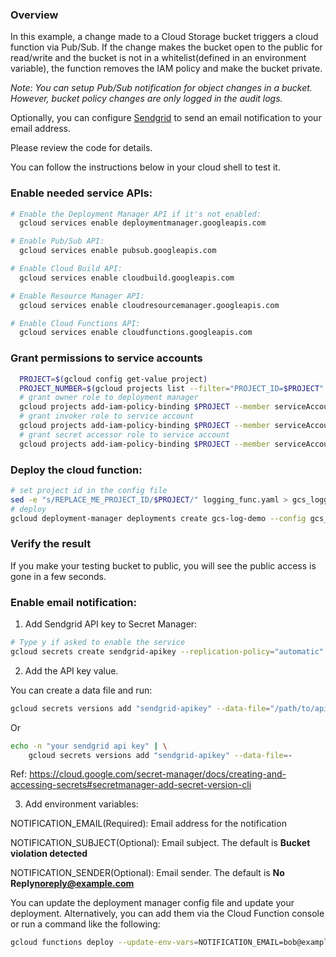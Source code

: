 
### Overview
In this example, a change made to a Cloud Storage bucket triggers a cloud function via Pub/Sub. If the change makes the bucket open to the public for read/write and the bucket is not in a whitelist(defined in an environment variable), the function removes the IAM policy and make the bucket private.

_Note: You can setup Pub/Sub notification for object changes in a bucket. However, bucket policy changes are only logged in the audit logs._

Optionally, you can configure [Sendgrid](https://sendgrid.com/) to send an email notification to your email address.

Please review the code for details.

You can follow the instructions below in your cloud shell to test it.

### Enable needed service APIs:

```bash
# Enable the Deployment Manager API if it's not enabled:
  gcloud services enable deploymentmanager.googleapis.com

# Enable Pub/Sub API:
  gcloud services enable pubsub.googleapis.com

# Enable Cloud Build API:
  gcloud services enable cloudbuild.googleapis.com

# Enable Resource Manager API:
  gcloud services enable cloudresourcemanager.googleapis.com

# Enable Cloud Functions API:
  gcloud services enable cloudfunctions.googleapis.com
```

### Grant permissions to service accounts

```bash
  PROJECT=$(gcloud config get-value project)
  PROJECT_NUMBER=$(gcloud projects list --filter="PROJECT_ID=$PROJECT" --format="value(PROJECT_NUMBER)")
  # grant owner role to deployment manager
  gcloud projects add-iam-policy-binding $PROJECT --member serviceAccount:${PROJECT_NUMBER}@cloudservices.gserviceaccount.com --role roles/owner
  # grant invoker role to service account
  gcloud projects add-iam-policy-binding $PROJECT --member serviceAccount:${PROJECT}@appspot.gserviceaccount.com --role roles/cloudfunctions.invoker
  # grant secret accessor role to service account
  gcloud projects add-iam-policy-binding $PROJECT --member serviceAccount:${PROJECT}@appspot.gserviceaccount.com --role roles/secretmanager.secretAccessor
```

### Deploy the cloud function:

```bash
# set project id in the config file
sed -e "s/REPLACE_ME_PROJECT_ID/$PROJECT/" logging_func.yaml > gcs_logging_func.yaml
# deploy
gcloud deployment-manager deployments create gcs-log-demo --config gcs_logging_func.yaml
```

### Verify the result

If you make your testing bucket to public, you will see the public access is gone in a few seconds.

### Enable email notification:

1. Add Sendgrid API key to Secret Manager:

```bash
# Type y if asked to enable the service
gcloud secrets create sendgrid-apikey --replication-policy="automatic"
```

2. Add the API key value. 

You can create a data file and run:
```bash
gcloud secrets versions add "sendgrid-apikey" --data-file="/path/to/apikey_file"
```
Or
```bash
echo -n "your sendgrid api key" | \
    gcloud secrets versions add "sendgrid-apikey" --data-file=-
```
Ref: https://cloud.google.com/secret-manager/docs/creating-and-accessing-secrets#secretmanager-add-secret-version-cli

3. Add environment variables:

NOTIFICATION_EMAIL(Required): Email address for the notification

NOTIFICATION_SUBJECT(Optional): Email subject. The default is __Bucket violation detected__

NOTIFICATION_SENDER(Optional): Email sender. The default is __No Reply<noreply@example.com>__

You can update the deployment manager config file and update your deployment. Alternatively, you can add them via the Cloud Function console or run a command like the following:

```bash
gcloud functions deploy --update-env-vars=NOTIFICATION_EMAIL=bob@example.com,NOTIFICATION_SUBJECT='Test email',NOTIFICATION_SENDER='noreply<noreply@example.com>' logging-function
```